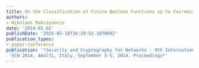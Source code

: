 ```yaml
---
title: On the Classification of Finite Boolean Functions up to Fairness
authors:
- Nikolaos Makriyannis
date: '2014-01-01'
publishDate: '2025-05-18T16:29:52.107000Z'
publication_types:
- paper-conference
publication: '*Security and Cryptography for Networks - 9th International Conference,
  SCN 2014, Amalfi, Italy, September 3-5, 2014. Proceedings*'
---
```

